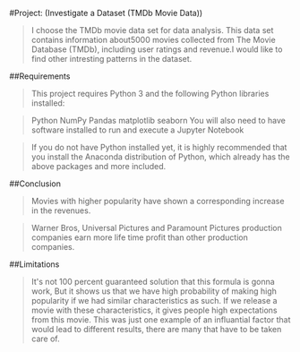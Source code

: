 #Project: (Investigate a Dataset (TMDb Movie Data))
>I choose the TMDb movie data set for data analysis. This data set contains information about5000 movies collected from The Movie Database (TMDb), including user ratings and revenue.I would like to find other intresting patterns in the dataset.

##Requirements
>This project requires Python 3 and the following Python libraries installed:

>Python 
>NumPy
>Pandas
>matplotlib
>seaborn
>You will also need to have software installed to run and execute a Jupyter Notebook

>If you do not have Python installed yet, it is highly recommended that you install the Anaconda distribution of Python, which already has the above packages and more included.

##Conclusion
>Movies with higher popularity have shown a corresponding increase in the revenues.

>Warner Bros, Universal Pictures and Paramount Pictures production companies earn more life time profit than other production companies.

##Limitations
>It's not 100 percent guaranteed solution that this formula is gonna work, But it shows us that we have high probability of making high popularity if we had similar characteristics as such. If we release a movie with these characteristics, it gives people high expectations from this movie. This was just one example of an influantial factor that would lead to different results, there are many that have to be taken care of.

